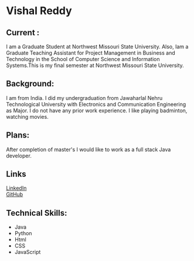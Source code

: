 # Vishal Reddy 
## Current :
   I am a Graduate Student at Northwest Missouri State University. Also, Iam a Graduate Teaching Assistant for Project Management in Business and Technology in the School of Computer Science and Information Systems.This is my final semester at Northwest Missouri State University.
## Background:
   I am from India. I did my undergraduation from Jawaharlal Nehru Technological University with Electronics and Communication Engineering as Major. I do not have any prior work experience. I like playing badminton, watching movies.
## Plans:
   After completion of master's I would like to work as a full stack Java developer.
## Links
   [LinkedIn](https://www.linkedin.com/in/vishalreddyvennavaram/)   
   [GitHub](https://github.com/Vishalreddy114)
## Technical Skills:
   - Java
   - Python
   - Html
   - CSS
   - JavaScript
   
   
